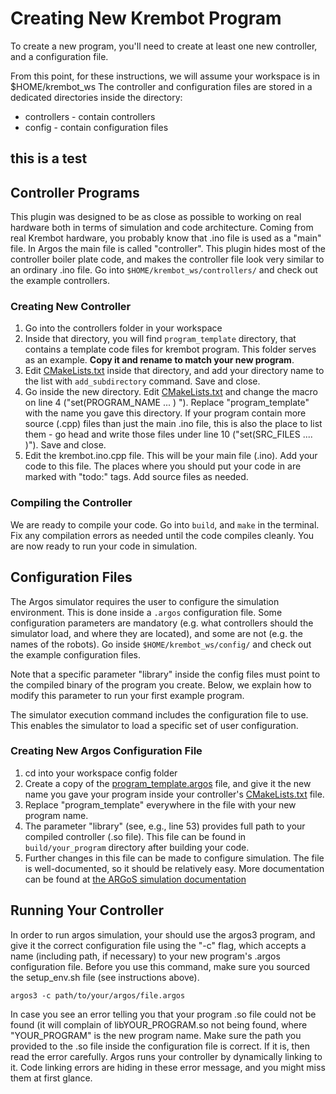 # Creating New Krembot Program

To create a new program, you'll need to create at least one new controller, and a configuration file.


From this point, for these instructions, we will assume your workspace is in $HOME/krembot_ws
The controller and configuration files are stored in a dedicated directories inside the directory:

- controllers - contain controllers
- config - contain configuration files

## this is a test

## Controller Programs

This plugin was designed to be as close as possible to working on real hardware both in terms of simulation and code architecture. Coming from real Krembot hardware, you probably know that .ino file is used as a "main" file. In Argos the main file is called "controller". This plugin hides most of the controller boiler plate code, and makes the controller file look very similar to an ordinary .ino file. 
Go into ````$HOME/krembot_ws/controllers/```` and check out the example controllers.

### Creating New Controller

1. Go into the controllers folder in your workspace
2. Inside that directory, you will find ````program_template```` directory, that contains a template code files for krembot program.
This folder serves as an example. **Copy it and rename to match your new program**.
3. Edit [CMakeLists.txt](CMakeLists.txt) inside that directory, and add your directory name to the list with ````add_subdirectory```` command. Save and close.
4. Go inside the new directory. Edit [CMakeLists.txt](CMakeLists.txt) and change the macro on line 4 ("set(PROGRAM_NAME ... ) "). Replace "program_template" with the name you gave this directory. If your program contain more source (.cpp) files than just the main .ino file, this is also the place to list them - go head and write those files under line 10 ("set(SRC_FILES .... )"). Save and close. 
5. Edit the krembot.ino.cpp file. This will be your main file (.ino). Add your code to this file. The places where you should put your code in are marked with "todo:" tags. Add source files as needed.

### Compiling the Controller

We are ready to compile your code. Go into ````build````, and  ````make```` in the terminal.
Fix any compilation errors as needed until the code compiles cleanly. You are now ready to run
your code in simulation.


## Configuration Files

The Argos simulator requires the user to configure the simulation environment. This is done inside a ````.argos```` configuration file. Some configuration parameters are mandatory (e.g. what controllers should the simulator load, and where they are located), and some are not (e.g. the names of the robots). Go inside ````$HOME/krembot_ws/config/```` and check out the example configuration files.

Note that a specific parameter "library" inside the config files must point to the compiled binary of the program you create. 
Below, we explain how to modify this parameter to run your first example program.

The simulator execution command includes the configuration file to use. This enables the simulator to load a specific set of user configuration.

### Creating New Argos Configuration File

1. cd into your workspace config folder
2. Create a copy of the [program_template.argos](program_template.argos) file, and give it the new name you gave your program inside your controller's [CMakeLists.txt](CMakeLists.txt) file.
3. Replace "program_template" everywhere in the file with your new program name.
4. The parameter "library" (see, e.g., line 53) provides full path to your compiled controller (.so file). This file can be found in ````build/your_program```` directory after building your code.
5. Further changes in this file can be made to configure simulation. The file is well-documented, so it should be relatively easy. More documentation can be found at [the ARGoS simulation documentation](https://www.argos-sim.info/documentation.php)

## Running Your Controller

In order to run argos simulation, your should use the argos3 program, and give it the correct configuration file using the "-c" flag, which accepts a name (including path, if necessary) to your new program's .argos configuration file. Before you use this command, make sure you sourced the setup_env.sh file (see instructions above). 

````
argos3 -c path/to/your/argos/file.argos
````

In case you see an error telling you that your program .so file could not be found (it will complain of libYOUR_PROGRAM.so not being found, where "YOUR_PROGRAM" is the new program name. Make sure the path you provided to the .so file inside the configuration file is correct. If it is, then read the error carefully. Argos runs your controller by dynamically linking to it. Code linking errors are hiding in these error message, and you might miss them at first glance.
